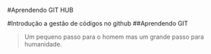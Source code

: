 #Aprendendo GIT HUB

#Introdução a gestão de códigos no github
##Aprendendo GIT

>Um pequeno passo para o homem mas um grande passo para humanidade.
